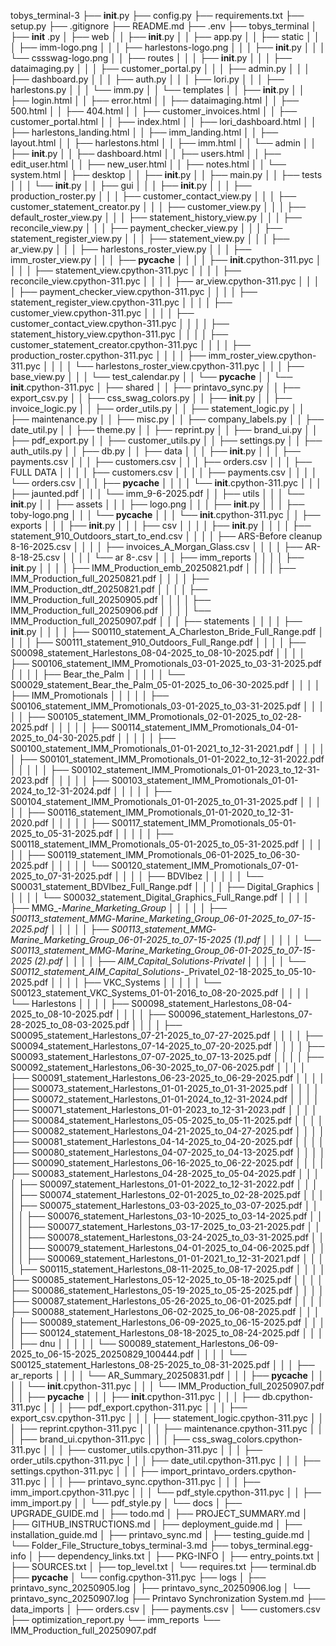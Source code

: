 tobys_terminal-3
├── __init__.py
├── config.py
├── requirements.txt
├── setup.py
├── .gitignore
├── README.md
├── .env
├── tobys_terminal
│   ├── __init__ .py
│   ├── web
│   │   ├── __init__.py
│   │   ├── app.py
│   │   ├── static
│   │   │   ├── imm-logo.png
│   │   │   ├── harlestons-logo.png
│   │   │   ├── __init__.py
│   │   │   └── cssswag-logo.png
│   │   ├── routes
│   │   │   ├── __init__.py
│   │   │   ├── dataimaging.py
│   │   │   ├── customer_portal.py
│   │   │   ├── admin.py
│   │   │   ├── dashboard.py
│   │   │   ├── auth.py
│   │   │   ├── lori.py
│   │   │   ├── harlestons.py
│   │   │   └── imm.py
│   │   └── templates
│   │       ├── __init__.py
│   │       ├── login.html
│   │       ├── error.html
│   │       ├── dataimaging.html
│   │       ├── 500.html
│   │       ├── 404.html
│   │       ├── customer_invoices.html
│   │       ├── customer_portal.html
│   │       ├── index.html
│   │       ├── lori_dashboard.html
│   │       ├── harlestons_landing.html
│   │       ├── imm_landing.html
│   │       ├── layout.html
│   │       ├── harlestons.html
│   │       ├── imm.html
│   │       └── admin
│   │           ├── __init__.py
│   │           ├── dashboard.html
│   │           ├── users.html
│   │           ├── edit_user.html
│   │           ├── new_user.html
│   │           ├── notes.html
│   │           └── system.html
│   ├── desktop
│   │   ├── __init__.py
│   │   ├── main.py
│   │   ├── tests
│   │   │   └── __init__.py
│   │   ├── gui
│   │   │   ├── __init__.py
│   │   │   ├── production_roster.py
│   │   │   ├── customer_contact_view.py
│   │   │   ├── customer_statement_creator.py
│   │   │   ├── customer_view.py
│   │   │   ├── default_roster_view.py
│   │   │   ├── statement_history_view.py
│   │   │   ├── reconcile_view.py
│   │   │   ├── payment_checker_view.py
│   │   │   ├── statement_register_view.py
│   │   │   ├── statement_view.py
│   │   │   ├── ar_view.py
│   │   │   ├── harlestons_roster_view.py
│   │   │   ├── imm_roster_view.py
│   │   │   ├── __pycache__
│   │   │   │   ├── __init__.cpython-311.pyc
│   │   │   │   ├── statement_view.cpython-311.pyc
│   │   │   │   ├── reconcile_view.cpython-311.pyc
│   │   │   │   ├── ar_view.cpython-311.pyc
│   │   │   │   ├── payment_checker_view.cpython-311.pyc
│   │   │   │   ├── statement_register_view.cpython-311.pyc
│   │   │   │   ├── customer_view.cpython-311.pyc
│   │   │   │   ├── customer_contact_view.cpython-311.pyc
│   │   │   │   ├── statement_history_view.cpython-311.pyc
│   │   │   │   ├── customer_statement_creator.cpython-311.pyc
│   │   │   │   ├── production_roster.cpython-311.pyc
│   │   │   │   ├── imm_roster_view.cpython-311.pyc
│   │   │   │   └── harlestons_roster_view.cpython-311.pyc
│   │   │   ├── base_view.py
│   │   │   └── test_calendar.py
│   │   └── __pycache__
│   │       └── __init__.cpython-311.pyc
│   ├── shared
│   │   ├── printavo_sync.py
│   │   ├── export_csv.py
│   │   ├── css_swag_colors.py
│   │   ├── __init__.py
│   │   ├── invoice_logic.py
│   │   ├── order_utils.py
│   │   ├── statement_logic.py
│   │   ├── maintenance.py
│   │   ├── misc.py
│   │   ├── company_labels.py
│   │   ├── date_util.py
│   │   ├── theme.py
│   │   ├── reprint.py
│   │   ├── brand_ui.py
│   │   ├── pdf_export.py
│   │   ├── customer_utils.py
│   │   ├── settings.py
│   │   ├── auth_utils.py
│   │   ├── db.py
│   │   ├── data
│   │   │   ├── __init__.py
│   │   │   ├── payments.csv
│   │   │   ├── customers.csv
│   │   │   ├── orders.csv
│   │   │   ├── FULL DATA
│   │   │   │   ├── customers.csv
│   │   │   │   ├── payments.csv
│   │   │   │   └── orders.csv
│   │   │   ├── __pycache__
│   │   │   │   └── __init__.cpython-311.pyc
│   │   │   ├── jaunted.pdf
│   │   │   └── imm_9-6-2025.pdf
│   │   ├── utils
│   │   │   └── __init__.py
│   │   ├── assets
│   │   │   ├── logo.png
│   │   │   ├── __init__.py
│   │   │   ├── toby-logo.png
│   │   │   └── __pycache__
│   │   │       └── __init__.cpython-311.pyc
│   │   ├── exports
│   │   │   ├── __init__.py
│   │   │   ├── csv
│   │   │   │   ├── __init__.py
│   │   │   │   ├── statement_910_Outdoors_start_to_end.csv
│   │   │   │   ├── ARS-Before cleanup 8-16-2025.csv
│   │   │   │   ├── invoices_A_Morgan_Glass.csv
│   │   │   │   ├── AR-8-18-25.csv
│   │   │   │   └── ar 8-.csv
│   │   │   ├── imm_reports
│   │   │   │   ├── __init__.py
│   │   │   │   ├── IMM_Production_emb_20250821.pdf
│   │   │   │   ├── IMM_Production_full_20250821.pdf
│   │   │   │   ├── IMM_Production_dtf_20250821.pdf
│   │   │   │   ├── IMM_Production_full_20250905.pdf
│   │   │   │   ├── IMM_Production_full_20250906.pdf
│   │   │   │   └── IMM_Production_full_20250907.pdf
│   │   │   ├── statements
│   │   │   │   ├── __init__.py
│   │   │   │   ├── S00110_statement_A_Charleston_Bride_Full_Range.pdf
│   │   │   │   ├── S00111_statement_910_Outdoors_Full_Range.pdf
│   │   │   │   ├── S00098_statement_Harlestons_08-04-2025_to_08-10-2025.pdf
│   │   │   │   ├── S00106_statement_IMM_Promotionals_03-01-2025_to_03-31-2025.pdf
│   │   │   │   ├── Bear_the_Palm
│   │   │   │   │   └── S00029_statement_Bear_the_Palm_05-01-2025_to_06-30-2025.pdf
│   │   │   │   ├── IMM_Promotionals
│   │   │   │   │   ├── S00106_statement_IMM_Promotionals_03-01-2025_to_03-31-2025.pdf
│   │   │   │   │   ├── S00105_statement_IMM_Promotionals_02-01-2025_to_02-28-2025.pdf
│   │   │   │   │   ├── S00114_statement_IMM_Promotionals_04-01-2025_to_04-30-2025.pdf
│   │   │   │   │   ├── S00100_statement_IMM_Promotionals_01-01-2021_to_12-31-2021.pdf
│   │   │   │   │   ├── S00101_statement_IMM_Promotionals_01-01-2022_to_12-31-2022.pdf
│   │   │   │   │   ├── S00102_statement_IMM_Promotionals_01-01-2023_to_12-31-2023.pdf
│   │   │   │   │   ├── S00103_statement_IMM_Promotionals_01-01-2024_to_12-31-2024.pdf
│   │   │   │   │   ├── S00104_statement_IMM_Promotionals_01-01-2025_to_01-31-2025.pdf
│   │   │   │   │   ├── S00116_statement_IMM_Promotionals_01-01-2020_to_12-31-2020.pdf
│   │   │   │   │   ├── S00117_statement_IMM_Promotionals_05-01-2025_to_05-31-2025.pdf
│   │   │   │   │   ├── S00118_statement_IMM_Promotionals_05-01-2025_to_05-31-2025.pdf
│   │   │   │   │   ├── S00119_statement_IMM_Promotionals_06-01-2025_to_06-30-2025.pdf
│   │   │   │   │   └── S00120_statement_IMM_Promotionals_07-01-2025_to_07-31-2025.pdf
│   │   │   │   ├── BDVIbez
│   │   │   │   │   └── S00031_statement_BDVIbez_Full_Range.pdf
│   │   │   │   ├── Digital_Graphics
│   │   │   │   │   └── S00032_statement_Digital_Graphics_Full_Range.pdf
│   │   │   │   ├── MMG_-_Marine_Marketing_Group
│   │   │   │   │   ├── S00113_statement_MMG_-_Marine_Marketing_Group_06-01-2025_to_07-15-2025.pdf
│   │   │   │   │   ├── S00113_statement_MMG_-_Marine_Marketing_Group_06-01-2025_to_07-15-2025 (1).pdf
│   │   │   │   │   └── S00113_statement_MMG_-_Marine_Marketing_Group_06-01-2025_to_07-15-2025 (2).pdf
│   │   │   │   ├── AIM_Capital_Solutions_-_PrivateI
│   │   │   │   │   └── S00112_statement_AIM_Capital_Solutions_-_PrivateI_02-18-2025_to_05-10-2025.pdf
│   │   │   │   ├── VKC_Systems
│   │   │   │   │   └── S00123_statement_VKC_Systems_01-01-2016_to_08-20-2025.pdf
│   │   │   │   └── Harlestons
│   │   │   │       ├── S00098_statement_Harlestons_08-04-2025_to_08-10-2025.pdf
│   │   │   │       ├── S00096_statement_Harlestons_07-28-2025_to_08-03-2025.pdf
│   │   │   │       ├── S00095_statement_Harlestons_07-21-2025_to_07-27-2025.pdf
│   │   │   │       ├── S00094_statement_Harlestons_07-14-2025_to_07-20-2025.pdf
│   │   │   │       ├── S00093_statement_Harlestons_07-07-2025_to_07-13-2025.pdf
│   │   │   │       ├── S00092_statement_Harlestons_06-30-2025_to_07-06-2025.pdf
│   │   │   │       ├── S00091_statement_Harlestons_06-23-2025_to_06-29-2025.pdf
│   │   │   │       ├── S00073_statement_Harlestons_01-01-2025_to_01-31-2025.pdf
│   │   │   │       ├── S00072_statement_Harlestons_01-01-2024_to_12-31-2024.pdf
│   │   │   │       ├── S00071_statement_Harlestons_01-01-2023_to_12-31-2023.pdf
│   │   │   │       ├── S00084_statement_Harlestons_05-05-2025_to_05-11-2025.pdf
│   │   │   │       ├── S00082_statement_Harlestons_04-21-2025_to_04-27-2025.pdf
│   │   │   │       ├── S00081_statement_Harlestons_04-14-2025_to_04-20-2025.pdf
│   │   │   │       ├── S00080_statement_Harlestons_04-07-2025_to_04-13-2025.pdf
│   │   │   │       ├── S00090_statement_Harlestons_06-16-2025_to_06-22-2025.pdf
│   │   │   │       ├── S00083_statement_Harlestons_04-28-2025_to_05-04-2025.pdf
│   │   │   │       ├── S00097_statement_Harlestons_01-01-2022_to_12-31-2022.pdf
│   │   │   │       ├── S00074_statement_Harlestons_02-01-2025_to_02-28-2025.pdf
│   │   │   │       ├── S00075_statement_Harlestons_03-03-2025_to_03-07-2025.pdf
│   │   │   │       ├── S00076_statement_Harlestons_03-10-2025_to_03-14-2025.pdf
│   │   │   │       ├── S00077_statement_Harlestons_03-17-2025_to_03-21-2025.pdf
│   │   │   │       ├── S00078_statement_Harlestons_03-24-2025_to_03-31-2025.pdf
│   │   │   │       ├── S00079_statement_Harlestons_04-01-2025_to_04-06-2025.pdf
│   │   │   │       ├── S00069_statement_Harlestons_01-01-2021_to_12-31-2021.pdf
│   │   │   │       ├── S00115_statement_Harlestons_08-11-2025_to_08-17-2025.pdf
│   │   │   │       ├── S00085_statement_Harlestons_05-12-2025_to_05-18-2025.pdf
│   │   │   │       ├── S00086_statement_Harlestons_05-19-2025_to_05-25-2025.pdf
│   │   │   │       ├── S00087_statement_Harlestons_05-26-2025_to_06-01-2025.pdf
│   │   │   │       ├── S00088_statement_Harlestons_06-02-2025_to_06-08-2025.pdf
│   │   │   │       ├── S00089_statement_Harlestons_06-09-2025_to_06-15-2025.pdf
│   │   │   │       ├── S00124_statement_Harlestons_08-18-2025_to_08-24-2025.pdf
│   │   │   │       ├── dnu
│   │   │   │       │   └── S00089_statement_Harlestons_06-09-2025_to_06-15-2025_20250829_100444.pdf
│   │   │   │       └── S00125_statement_Harlestons_08-25-2025_to_08-31-2025.pdf
│   │   │   ├── ar_reports
│   │   │   │   └── AR_Summary_20250831.pdf
│   │   │   ├── __pycache__
│   │   │   │   └── __init__.cpython-311.pyc
│   │   │   └── IMM_Production_full_20250907.pdf
│   │   ├── __pycache__
│   │   │   ├── __init__.cpython-311.pyc
│   │   │   ├── db.cpython-311.pyc
│   │   │   ├── pdf_export.cpython-311.pyc
│   │   │   ├── export_csv.cpython-311.pyc
│   │   │   ├── statement_logic.cpython-311.pyc
│   │   │   ├── reprint.cpython-311.pyc
│   │   │   ├── maintenance.cpython-311.pyc
│   │   │   ├── brand_ui.cpython-311.pyc
│   │   │   ├── css_swag_colors.cpython-311.pyc
│   │   │   ├── customer_utils.cpython-311.pyc
│   │   │   ├── order_utils.cpython-311.pyc
│   │   │   ├── date_util.cpython-311.pyc
│   │   │   ├── settings.cpython-311.pyc
│   │   │   ├── import_printavo_orders.cpython-311.pyc
│   │   │   ├── printavo_sync.cpython-311.pyc
│   │   │   ├── imm_import.cpython-311.pyc
│   │   │   └── pdf_style.cpython-311.pyc
│   │   ├── imm_import.py
│   │   └── pdf_style.py
│   └── docs
│       ├── UPGRADE_GUIDE.md
│       ├── todo.md
│       ├── PROJECT_SUMMARY.md
│       ├── GITHUB_INSTRUCTIONS.md
│       ├── deployment_guide.md
│       ├── installation_guide.md
│       ├── printavo_sync.md
│       ├── testing_guide.md
│       └── Folder_File_Structure_tobys_terminal-3.md
├── tobys_terminal.egg-info
│   ├── dependency_links.txt
│   ├── PKG-INFO
│   ├── entry_points.txt
│   ├── SOURCES.txt
│   ├── top_level.txt
│   └── requires.txt
├── terminal.db
├── __pycache__
│   └── config.cpython-311.pyc
├── logs
│   ├── printavo_sync_20250905.log
│   ├── printavo_sync_20250906.log
│   └── printavo_sync_20250907.log
├── Printavo Synchronization System.md
├── data_imports
│   ├── orders.csv
│   ├── payments.csv
│   └── customers.csv
├── optimization_report.py
└── imm_reports
    └── IMM_Production_full_20250907.pdf
